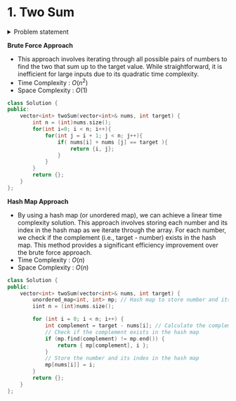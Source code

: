 # 1. Two Sum

<details>
  <summary>Problem statement</summary>

<pre>
Given an array of integers nums and an integer target, return indices of the two numbers such that they add up to target.
You may assume that each input would have exactly one solution, and you may not use the same element twice.
You can return the answer in any order.

Example 1:
Input: nums = [2,7,11,15], target = 9
Output: [0,1]
Explanation: Because nums[0] + nums[1] == 9, we return [0, 1].

Example 2:
Input: nums = [3,2,4], target = 6
Output: [1,2]

Example 3:
Input: nums = [3,3], target = 6
Output: [0,1]
 

Constraints:
2 <= nums.length <= 104
-109 <= nums[i] <= 109
-109 <= target <= 109
Only one valid answer exists.
 

Follow-up: Can you come up with an algorithm that is less than O(n2) time complexity?
</pre>

</details>

**Brute Force Approach**  <br>
* This approach involves iterating through all possible pairs of numbers to find the two that sum up to the target value. While straightforward, it is inefficient for large inputs due to its quadratic time complexity.
* Time Complexity :  $O(n^2)$
* Space Complexity : $O(1)$ 

  
```cpp
class Solution {
public:
    vector<int> twoSum(vector<int>& nums, int target) {
        int n = (int)nums.size();
        for(int i=0; i < n; i++){
            for(int j = i + 1; j < n; j++){
                if( nums[i] + nums [j] == target ){
                    return {i, j};
                }
            }
        }
        return {};
    }
};
```

**Hash Map Approach** <br>
* By using a hash map (or unordered map), we can achieve a linear time complexity solution. This approach involves storing each number and its index in the hash map as we iterate through the array. For each number, we check if the complement (i.e., target - number) exists in the hash map. This method provides a significant efficiency improvement over the brute force approach.
* Time Complexity :  $O(n)$
* Space Complexity : $O(n)$
```cpp
class Solution {
public:
    vector<int> twoSum(vector<int>& nums, int target) {
        unordered_map<int, int> mp; // Hash map to store number and its index
        iint n = (int)nums.size(); 

        for (int i = 0; i < n; i++) {
            int complement = target - nums[i]; // Calculate the complement
            // Check if the complement exists in the hash map
            if (mp.find(complement) != mp.end()) {
                return { mp[complement], i }; 
            }
            // Store the number and its index in the hash map
            mp[nums[i]] = i;
        }
        return {};
    }
};
```